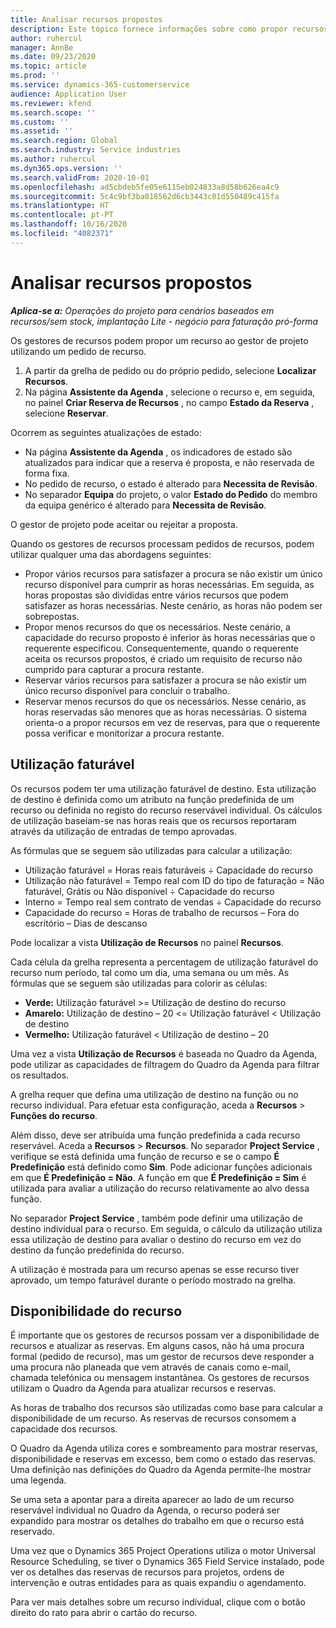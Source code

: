 ```yaml
---
title: Analisar recursos propostos
description: Este tópico fornece informações sobre como propor recursos do projeto.
author: ruhercul
manager: AnnBe
ms.date: 09/23/2020
ms.topic: article
ms.prod: ''
ms.service: dynamics-365-customerservice
audience: Application User
ms.reviewer: kfend
ms.search.scope: ''
ms.custom: ''
ms.assetid: ''
ms.search.region: Global
ms.search.industry: Service industries
ms.author: ruhercul
ms.dyn365.ops.version: ''
ms.search.validFrom: 2020-10-01
ms.openlocfilehash: ad5cbdeb5fe05e6115eb024833a8d58b626ea4c9
ms.sourcegitcommit: 5c4c9bf3ba018562d6cb3443c01d550489c415fa
ms.translationtype: HT
ms.contentlocale: pt-PT
ms.lasthandoff: 10/16/2020
ms.locfileid: "4082371"
---
```

# <a name="review-proposed-resources"></a>Analisar recursos propostos

_**Aplica-se a:** Operações do projeto para cenários baseados em recursos/sem stock, implantação Lite - negócio para faturação pró-forma_

Os gestores de recursos podem propor um recurso ao gestor de projeto utilizando um pedido de recurso.

1. A partir da grelha de pedido ou do próprio pedido, selecione **Localizar Recursos**.
2. Na página **Assistente da Agenda** , selecione o recurso e, em seguida, no painel **Criar Reserva de Recursos** , no campo **Estado da Reserva** , selecione **Reservar**.

Ocorrem as seguintes atualizações de estado:

- Na página **Assistente da Agenda** , os indicadores de estado são atualizados para indicar que a reserva é proposta, e não reservada de forma fixa.
- No pedido de recurso, o estado é alterado para **Necessita de Revisão**.
- No separador **Equipa** do projeto, o valor **Estado do Pedido** do membro da equipa genérico é alterado para **Necessita de Revisão**.

O gestor de projeto pode aceitar ou rejeitar a proposta.

Quando os gestores de recursos processam pedidos de recursos, podem utilizar qualquer uma das abordagens seguintes:

- Propor vários recursos para satisfazer a procura se não existir um único recurso disponível para cumprir as horas necessárias. Em seguida, as horas propostas são divididas entre vários recursos que podem satisfazer as horas necessárias. Neste cenário, as horas não podem ser sobrepostas.
- Propor menos recursos do que os necessários. Neste cenário, a capacidade do recurso proposto é inferior às horas necessárias que o requerente especificou. Consequentemente, quando o requerente aceita os recursos propostos, é criado um requisito de recurso não cumprido para capturar a procura restante.
- Reservar vários recursos para satisfazer a procura se não existir um único recurso disponível para concluir o trabalho.
- Reservar menos recursos do que os necessários. Nesse cenário, as horas reservadas são menores que as horas necessárias. O sistema orienta-o a propor recursos em vez de reservas, para que o requerente possa verificar e monitorizar a procura restante.

## <a name="billable-utilization"></a>Utilização faturável

Os recursos podem ter uma utilização faturável de destino. Esta utilização de destino é definida como um atributo na função predefinida de um recurso ou definida no registo do recurso reservável individual. Os cálculos de utilização baseiam-se nas horas reais que os recursos reportaram através da utilização de entradas de tempo aprovadas.

As fórmulas que se seguem são utilizadas para calcular a utilização:

- Utilização faturável = Horas reais faturáveis ÷ Capacidade do recurso
- Utilização não faturável = Tempo real com ID do tipo de faturação = Não faturável, Grátis ou Não disponível ÷ Capacidade do recurso
- Interno = Tempo real sem contrato de vendas ÷ Capacidade do recurso
- Capacidade do recurso = Horas de trabalho de recursos – Fora do escritório – Dias de descanso

Pode localizar a vista **Utilização de Recursos** no painel **Recursos**.

Cada célula da grelha representa a percentagem de utilização faturável do recurso num período, tal como um dia, uma semana ou um mês. As fórmulas que se seguem são utilizadas para colorir as células:

- **Verde:** Utilização faturável \>= Utilização de destino do recurso
- **Amarelo:** Utilização de destino – 20 \<= Utilização faturável \< Utilização de destino
- **Vermelho:** Utilização faturável \< Utilização de destino – 20

Uma vez a vista **Utilização de Recursos** é baseada no Quadro da Agenda, pode utilizar as capacidades de filtragem do Quadro da Agenda para filtrar os resultados.

A grelha requer que defina uma utilização de destino na função ou no recurso individual. Para efetuar esta configuração, aceda a **Recursos** \> **Funções do recurso**.

Além disso, deve ser atribuída uma função predefinida a cada recurso reservável. Aceda a **Recursos** \> **Recursos**. No separador **Project Service** , verifique se está definida uma função de recurso e se o campo **É Predefinição** está definido como **Sim**. Pode adicionar funções adicionais em que **É Predefinição = Não**. A função em que **É Predefinição = Sim** é utilizada para avaliar a utilização do recurso relativamente ao alvo dessa função.

No separador **Project Service** , também pode definir uma utilização de destino individual para o recurso. Em seguida, o cálculo da utilização utiliza essa utilização de destino para avaliar o destino do recurso em vez do destino da função predefinida do recurso.

A utilização é mostrada para um recurso apenas se esse recurso tiver aprovado, um tempo faturável durante o período mostrado na grelha.

## <a name="resource-availability"></a>Disponibilidade do recurso

É importante que os gestores de recursos possam ver a disponibilidade de recursos e atualizar as reservas. Em alguns casos, não há uma procura formal (pedido de recurso), mas um gestor de recursos deve responder a uma procura não planeada que vem através de canais como e-mail, chamada telefónica ou mensagem instantânea. Os gestores de recursos utilizam o Quadro da Agenda para atualizar recursos e reservas.

As horas de trabalho dos recursos são utilizadas como base para calcular a disponibilidade de um recurso. As reservas de recursos consomem a capacidade dos recursos.

O Quadro da Agenda utiliza cores e sombreamento para mostrar reservas, disponibilidade e reservas em excesso, bem como o estado das reservas. Uma definição nas definições do Quadro da Agenda permite-lhe mostrar uma legenda.

Se uma seta a apontar para a direita aparecer ao lado de um recurso reservável individual no Quadro da Agenda, o recurso poderá ser expandido para mostrar os detalhes do trabalho em que o recurso está reservado.

Uma vez que o Dynamics 365 Project Operations utiliza o motor Universal Resource Scheduling, se tiver o Dynamics 365 Field Service instalado, pode ver os detalhes das reservas de recursos para projetos, ordens de intervenção e outras entidades para as quais expandiu o agendamento.

Para ver mais detalhes sobre um recurso individual, clique com o botão direito do rato para abrir o cartão do recurso.

